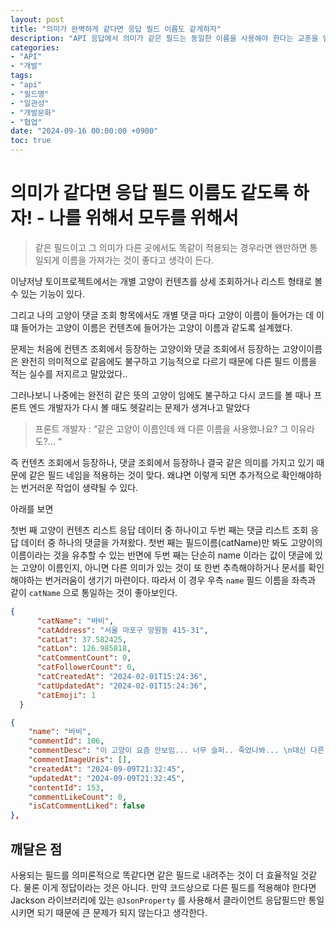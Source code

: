 ```yaml
---
layout: post
title: "의미가 완벽하게 같다면 응답 필드 이름도 같게하자"
description: "API 응답에서 의미가 같은 필드는 동일한 이름을 사용해야 한다는 교훈을 얻었습니다. 필드 이름이 다를 경우 발생하는 혼란과 비효율을 줄이고, 일관성 있는 API를 설계하는 것의 중요성을 강조합니다."
categories:
- "API"
- "개발"
tags:
- "api"
- "필드명"
- "일관성"
- "개발문화"
- "협업"
date: "2024-09-16 00:00:00 +0900"
toc: true
---
```


# 의미가 같다면 응답 필드 이름도 같도록 하자! - 나를 위해서 모두를 위해서

> 같은 필드이고 그 의미가 다른 곳에서도 똑같이 적용되는 경우라면 왠만하면 통일되게 이름을 가져가는 것이 좋다고 생각이 든다.

이냥저냥 토이프로젝트에서는 개별 고양이 컨텐츠를 상세 조회하거나 리스트 형태로 볼 수 있는 기능이 있다.

그리고 나의 고양이 댓글 조회 항목에서도 개별 댓글 마다 고양이 이름이 들어가는 데 이떄 들어가는 고양이 이름은 컨텐츠에 들어가는 고양이 이름과 같도록 설계했다.

문제는 처음에 컨텐츠 조회에서 등장하는 고양이와 댓글 조회에서 등장하는 고양이이름은 완전히 의미적으로 같음에도 불구하고 기능적으로 다르기 때문에 다른 필드 이름을 적는 실수를 저지르고 말았었다..

그러나보니 나중에는 완전히 같은 뜻의 고양이 임에도 불구하고 다시 코드를 볼 때나 프론트 엔드 개발자가 다시 볼 때도 헷갈리는 문제가 생겨나고 말았다

> 프론트 개발자 : “같은 고양이 이름인데 왜 다른 이름을 사용했나요? 그 이유라도?… “

즉 컨텐츠 조회에서 등장하나, 댓글 조회에서 등장하나 결국 같은 의미를 가지고 있기 때문에 같은 필드 네임을 적용하는 것이 맞다. 왜냐면 이렇게 되면 추가적으로 확인해야하는 번거러운 작업이 생략될 수 있다.

아래를 보면

첫번 째 고양이 컨텐츠 리스트 응답 데이터 중 하나이고 두번 째는 댓글 리스트 조회 응답 데이터 중 하나의 댓글을 가져왔다. 
첫번 째는 필드이름(catName)만 봐도 고양이의 이름이라는 것을 유추할 수 있는 반면에 두번 째는 단순히 name 이라는 값이 댓글에 있는 고양이 이름인지, 아니면 다른 의미가 있는 것이 또 한번 추측해야하거나 문서를 확인해야하는 번거러움이 생기기 마련이다.
따라서 이 경우 우측 `name` 필드 이름을 좌측과 같이 `catName` 으로 통일하는 것이 좋아보인다.

```json
{
      "catName": "바비",
      "catAddress": "서울 마포구 망원동 415-31",
      "catLat": 37.582425,
      "catLon": 126.985818,
      "catCommentCount": 0,
      "catFollowerCount": 0,
      "catCreatedAt": "2024-02-01T15:24:36",
      "catUpdatedAt": "2024-02-01T15:24:36",
      "catEmoji": 1
  }
```

```json
{
    "name": "바비",
    "commentId": 106,
    "commentDesc": "이 고양이 요즘 안보임... 너무 슬퍼.. 죽었나봐... \n대신 다른 고양이가 오고있어",
    "commentImageUris": [],
    "createdAt": "2024-09-09T21:32:45",
    "updatedAt": "2024-09-09T21:32:45",
    "contentId": 153,
    "commentLikeCount": 0,
    "isCatCommentLiked": false
},
```

## 깨달은 점

사용되는 필드를 의미론적으로 똑같다면 같은 필드로 내려주는 것이 더 효율적일 것같다. 물론 이게 정답이라는 것은 아니다.
만약 코드상으로 다른 필드를 적용해야 한다면 Jackson 라이브러리에 있는 `@JsonProperty` 를 사용해서 클라이언트 응답필드만 통일시키면 되기 때문에 큰 문제가 되지 않는다고 생각한다.